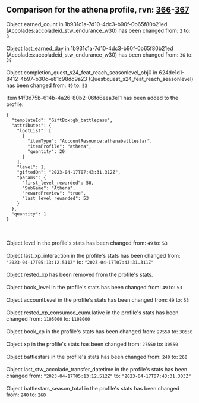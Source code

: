 ## Comparison for the athena profile, rvn: [366](https://github.com/PRO100KatYT/FortniteProfileRevisions/tree/main/profiles/athena/366%20athena.json)-[367](https://github.com/PRO100KatYT/FortniteProfileRevisions/tree/main/profiles/athena/367%20athena.json)

Object earned_count in 1b931c1a-7d10-4dc3-b90f-0b65f80b21ed (Accolades:accoladeid_stw_endurance_w30) has been changed from: `2` to: `3`
<br><br>
Object last_earned_day in 1b931c1a-7d10-4dc3-b90f-0b65f80b21ed (Accolades:accoladeid_stw_endurance_w30) has been changed from: `36` to: `38`
<br><br>
Object completion_quest_s24_feat_reach_seasonlevel_obj0 in 624de1d1-8412-4b97-b30c-e81c98dd9a23 (Quest:quest_s24_feat_reach_seasonlevel) has been changed from: `49` to: `53`
<br><br>
Item f4f3d75b-614b-4a26-80b2-06fd6eea3e11 has been added to the profile:

```
{
  "templateId": "GiftBox:gb_battlepass",
  "attributes": {
    "lootList": [
      {
        "itemType": "AccountResource:athenabattlestar",
        "itemProfile": "athena",
        "quantity": 20
      }
    ],
    "level": 1,
    "giftedOn": "2023-04-17T07:43:31.312Z",
    "params": {
      "first_level_rewarded": 50,
      "SubGame": "Athena",
      "rewardPreview": "true",
      "last_level_rewarded": 53
    }
  },
  "quantity": 1
}
```

<br><br>
Object level in the profile's stats has been changed from: `49` to: `53`
<br><br>
Object last_xp_interaction in the profile's stats has been changed from: `"2023-04-17T05:13:12.511Z"` to: `"2023-04-17T07:43:31.311Z"`
<br><br>
Object rested_xp has been removed from the profile's stats.
<br><br>
Object book_level in the profile's stats has been changed from: `49` to: `53`
<br><br>
Object accountLevel in the profile's stats has been changed from: `49` to: `53`
<br><br>
Object rested_xp_consumed_cumulative in the profile's stats has been changed from: `1105000` to: `1108000`
<br><br>
Object book_xp in the profile's stats has been changed from: `27550` to: `30550`
<br><br>
Object xp in the profile's stats has been changed from: `27550` to: `30550`
<br><br>
Object battlestars in the profile's stats has been changed from: `240` to: `260`
<br><br>
Object last_stw_accolade_transfer_datetime in the profile's stats has been changed from: `"2023-04-17T05:13:12.512Z"` to: `"2023-04-17T07:43:31.303Z"`
<br><br>
Object battlestars_season_total in the profile's stats has been changed from: `240` to: `260`
<br><br>

